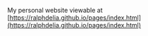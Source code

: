 My personal website viewable at [https://ralphdelia.github.io/pages/index.html](https://ralphdelia.github.io/pages/index.html) 
